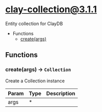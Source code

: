 # clay-collection@3.1.1

Entity collection for ClayDB

+ Functions
  + [create(args)](#clay-collection-function-create)

## Functions

<a class='md-heading-link' name="clay-collection-function-create" ></a>

### create(args) -> `Collection`

Create a Collection instance

| Param | Type | Description |
| ----- | --- | -------- |
| args | * |  |





